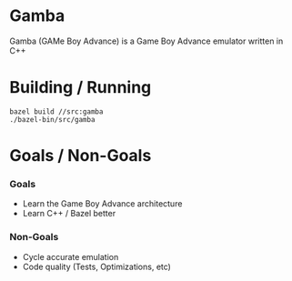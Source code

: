 # Gamba 
Gamba (GAMe Boy Advance) is a Game Boy Advance emulator written in C++

# Building / Running
```
bazel build //src:gamba
./bazel-bin/src/gamba
```

# Goals / Non-Goals
### Goals
- Learn the Game Boy Advance architecture
- Learn C++ / Bazel better

### Non-Goals
- Cycle accurate emulation
- Code quality (Tests, Optimizations, etc)